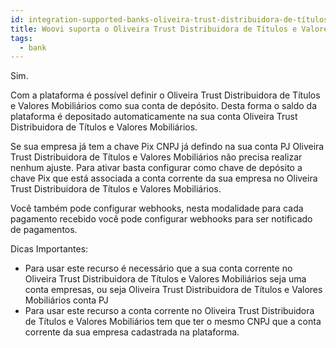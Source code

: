 ```yaml
---
id: integration-supported-banks-oliveira-trust-distribuidora-de-títulos-e-valores-mobiliários
title: Woovi suporta o Oliveira Trust Distribuidora de Títulos e Valores Mobiliários ?
tags:
  - bank
---
```


Sim.

Com a plataforma é possível definir o Oliveira Trust Distribuidora de Títulos e Valores Mobiliários como sua conta de depósito. Desta forma o saldo da plataforma é depositado automaticamente na sua conta Oliveira Trust Distribuidora de Títulos e Valores Mobiliários.

Se sua empresa já tem a chave Pix CNPJ já defindo na sua conta PJ Oliveira Trust Distribuidora de Títulos e Valores Mobiliários não precisa realizar nenhum ajuste. Para ativar basta configurar como chave de depósito a chave Pix que está associada a conta corrente da sua empresa no Oliveira Trust Distribuidora de Títulos e Valores Mobiliários.

Você também pode configurar webhooks, nesta modalidade para cada pagamento recebido você pode configurar webhooks para ser notificado de pagamentos.

Dicas Importantes:

- Para usar este recurso é necessário que a sua conta corrente no Oliveira Trust Distribuidora de Títulos e Valores Mobiliários seja uma conta empresas, ou seja Oliveira Trust Distribuidora de Títulos e Valores Mobiliários conta PJ
- Para usar este recurso a conta corrente no Oliveira Trust Distribuidora de Títulos e Valores Mobiliários tem que ter o mesmo CNPJ que a conta corrente da sua empresa cadastrada na plataforma.
